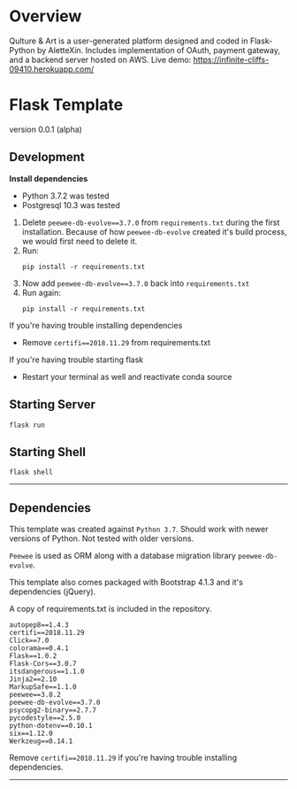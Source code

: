 # Overview 

Qulture & Art is a user-generated platform designed and coded in Flask-Python by AletteXin. Includes implementation of OAuth, payment gateway, and a backend server hosted on AWS. Live demo: https://infinite-cliffs-09410.herokuapp.com/

# Flask Template

version 0.0.1 (alpha)

## Development

**Install dependencies**

- Python 3.7.2 was tested
- Postgresql 10.3 was tested

1. Delete `peewee-db-evolve==3.7.0` from `requirements.txt` during the first installation.
   Because of how `peewee-db-evolve` created it's build process, we would first need to delete it.
1. Run:
   ```
   pip install -r requirements.txt
   ```
1. Now add `peewee-db-evolve==3.7.0` back into `requirements.txt`
1. Run again:
   ```
   pip install -r requirements.txt
   ```

If you're having trouble installing dependencies

- Remove `certifi==2018.11.29` from requirements.txt

If you're having trouble starting flask

- Restart your terminal as well and reactivate conda source

## Starting Server

```
flask run
```

## Starting Shell

```
flask shell
```

---

## Dependencies

This template was created against `Python 3.7`. Should work with newer versions of Python. Not tested with older versions.

`Peewee` is used as ORM along with a database migration library `peewee-db-evolve`.

This template also comes packaged with Bootstrap 4.1.3 and it's dependencies (jQuery).

A copy of requirements.txt is included in the repository.

```
autopep8==1.4.3
certifi==2018.11.29
Click==7.0
colorama==0.4.1
Flask==1.0.2
Flask-Cors==3.0.7
itsdangerous==1.1.0
Jinja2==2.10
MarkupSafe==1.1.0
peewee==3.8.2
peewee-db-evolve==3.7.0
psycopg2-binary==2.7.7
pycodestyle==2.5.0
python-dotenv==0.10.1
six==1.12.0
Werkzeug==0.14.1
```

Remove `certifi==2018.11.29` if you're having trouble installing dependencies.

---

